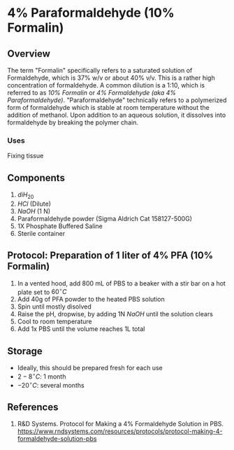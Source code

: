 # 4% Paraformaldehyde (10% Formalin)

## Overview

The term "Formalin" specifically refers to a saturated solution of Formaldehyde, which is 37% w/v or about 40% v/v. This is a rather high concentration of formaldehyde. A common dilution is a 1:10, which is referred to as *10% Formalin* or *4% Formaldehyde (aka 4% Paraformaldehyde)*. "Paraformaldehyde" technically refers to a polymerized form of formaldehyde which is stable at room temperature without the addition of methanol. Upon addition to an aqueous solution, it dissolves into formaldehyde by breaking the polymer chain.

### Uses
Fixing tissue

## Components
1. $diH_20$
2. $HCl$ (Dilute)
3. $NaOH$  (1 N)
4. Paraformaldehyde powder (Sigma Aldrich Cat 158127-500G)
5. 1X Phosphate Buffered Saline
6. Sterile container


## Protocol: Preparation of 1 liter of 4% PFA (10% Formalin)
1. In a vented hood, add 800 mL of PBS to a beaker with a stir bar on a hot plate set to $60 ^\circ C$
2. Add 40g of PFA powder to the heated PBS solution
3. Spin until mostly disolved
4. Raise the pH, dropwise, by adding 1N $NaOH$ until the solution clears
5. Cool to room temperature
6. Add 1x PBS until the volume reaches 1L total


## Storage
- Ideally, this should be prepared fresh for each use
- $2-8 ^\circ C$: 1 month
- $-20 ^\circ C$: several months


## References
1. R&D Systems. Protocol for Making a 4% Formaldehyde Solution in PBS. https://www.rndsystems.com/resources/protocols/protocol-making-4-formaldehyde-solution-pbs
